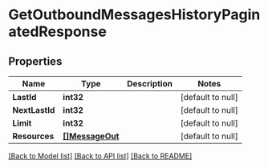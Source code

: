 # GetOutboundMessagesHistoryPaginatedResponse

## Properties
Name | Type | Description | Notes
------------ | ------------- | ------------- | -------------
**LastId** | **int32** |  | [default to null]
**NextLastId** | **int32** |  | [default to null]
**Limit** | **int32** |  | [default to null]
**Resources** | [**[]MessageOut**](MessageOut.md) |  | [default to null]

[[Back to Model list]](../README.md#documentation-for-models) [[Back to API list]](../README.md#documentation-for-api-endpoints) [[Back to README]](../README.md)


